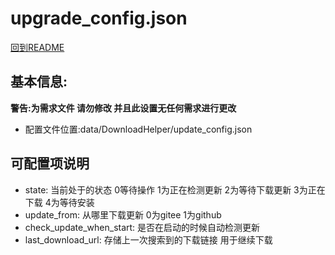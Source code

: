 # upgrade_config.json

[回到README](../../README.md)

## 基本信息:

**警告:为需求文件 请勿修改 并且此设置无任何需求进行更改**

* 配置文件位置:data/DownloadHelper/update_config.json

## 可配置项说明

* state: 当前处于的状态 0等待操作 1为正在检测更新 2为等待下载更新 3为正在下载 4为等待安装
* update_from: 从哪里下载更新 0为gitee 1为github
* check_update_when_start: 是否在启动的时候自动检测更新
* last_download_url: 存储上一次搜索到的下载链接 用于继续下载
